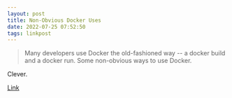 ```yaml
---
layout: post
title: Non-Obvious Docker Uses
date: 2022-07-25 07:52:50
tags: linkpost
---
```


> Many developers use Docker the old-fashioned way -- a docker build and a docker run. Some non-obvious ways to use Docker.

Clever. 

[Link](https://matt-rickard.com/non-obvious-docker-uses/)

